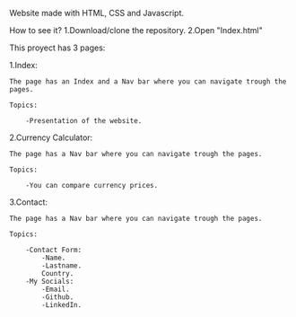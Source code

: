 Website made with HTML, CSS and Javascript.

How to see it?
    1.Download/clone the repository.
    2.Open "Index.html"

This proyect has 3 pages:


  1.Index:
  
    
    The page has an Index and a Nav bar where you can navigate trough the pages.
    
    Topics:
    
        -Presentation of the website.
      
      
  2.Currency Calculator:
  

  
    The page has a Nav bar where you can navigate trough the pages.
    
    Topics:
    
        -You can compare currency prices.
      
      
  3.Contact:
  

  
    The page has a Nav bar where you can navigate trough the pages.
    
    Topics:
    
        -Contact Form:
            -Name.
            -Lastname.
            Country.
        -My Socials:
            -Email.
            -Github.
            -LinkedIn.
